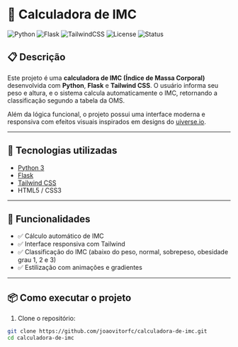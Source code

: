 # 🧮 Calculadora de IMC

![Python](https://img.shields.io/badge/Python-3.10-blue?logo=python)
![Flask](https://img.shields.io/badge/Flask-Web%20Framework-black?logo=flask)
![TailwindCSS](https://img.shields.io/badge/TailwindCSS-3.x-38bdf8?logo=tailwindcss)
![License](https://img.shields.io/badge/license-MIT-green)
![Status](https://img.shields.io/badge/status-Finalizado-blue)

## 📋 Descrição

Este projeto é uma **calculadora de IMC (Índice de Massa Corporal)** desenvolvida com **Python**, **Flask** e **Tailwind CSS**. O usuário informa seu peso e altura, e o sistema calcula automaticamente o IMC, retornando a classificação segundo a tabela da OMS.

Além da lógica funcional, o projeto possui uma interface moderna e responsiva com efeitos visuais inspirados em designs do [uiverse.io](https://uiverse.io/).

---

## 🚀 Tecnologias utilizadas

- [Python 3](https://www.python.org/)
- [Flask](https://flask.palletsprojects.com/)
- [Tailwind CSS](https://tailwindcss.com/)
- HTML5 / CSS3

---

## 🧰 Funcionalidades

- ✅ Cálculo automático de IMC
- ✅ Interface responsiva com Tailwind
- ✅ Classificação do IMC (abaixo do peso, normal, sobrepeso, obesidade grau 1, 2 e 3)
- ✅ Estilização com animações e gradientes

---

## 📦 Como executar o projeto

1. Clone o repositório:

```bash
git clone https://github.com/joaovitorfc/calculadora-de-imc.git
cd calculadora-de-imc
